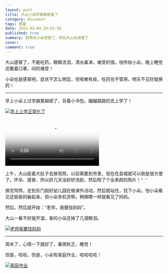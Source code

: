 ```yaml
---
layout: post
title: 大山小朵好像都感冒了
category: Document
tags: 感冒
date: 2022-03-04 20:03:50
published: true
summary: 前两天小朵感冒了，然后大山也感冒了
cover: 
comment: true
---
```


大山感冒了，不能吃药，眼睛流泪，清水鼻涕，难受的很。怕传给小朵，晚上睡觉还戴着口罩，闷的难受！

小朵也是感冒吧，症状不怎么明显，但咳嗽有痰，吃药也不管用，明天不见好就换药！

---

早上小朵上过学越累越顺了，背着小书包，蹦蹦跳跳的去上学了！

[![早上上学正常化了](//ci.xiaohongshu.com/8678e67a-c27e-b293-44f6-3877e79f62ad?imageView2/2/w/1080/format/jpg)](https://www.xiaohongshu.com/discovery/item/622360da000000000102e20c)

<video data-v-1cd84dd5="" poster="//ci.xiaohongshu.com/8678e67a-c27e-b293-44f6-3877e79f62ad?imageView2/2/w/1080/format/jpg" src="http://v.xiaohongshu.com/01e22360da638359018370037f5a34c7af_259.mp4?sign=2f6107634f76316d937803a9c32f7d3d&amp;t=6224da80" controls="controls" objectfit="contain" class="videocontent"></video>

上午，大山挺着大肚子去换驾照，以前需要到市里，现在在县城就可以倒是很方便了。怀孕、感冒，所以好几天没好好洗脸，然后照了个全素颜的照片！`^_^`

换完驾照，走到东门刚好幼儿园在做课外活动，然后就站住，找下小朵。怕小朵看见还偷偷的躲起来，但小朵多机灵啊，稍微瞟一样就看见了妈妈。

然后，然后就开始：“老师，我要找妈妈”。

大山一看不好就开溜，害的小朵还掉了几滴眼泪。

[![老师我要找妈妈](//ci.xiaohongshu.com/ca08661c-e082-d880-b400-a3b24feadb3d?imageView2/2/w/1080/format/jpg)](https://www.xiaohongshu.com/discovery/item/6222f8f8000000000102f982)

---

周末了，心情一下就好了，春困秋乏，睡觉！

但是，哈哈，但是，小朵有家庭作业，哈哈哈哈！

[![家庭作业](//ci.xiaohongshu.com/c8d1965f-f8a7-02b2-92fb-5e95f72c84da?imageView2/2/w/1080/format/jpg)](https://www.xiaohongshu.com/discovery/item/6222f95f00000000010248e6)

